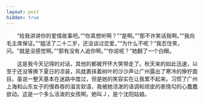 ```yaml
---
layout: post
hidden: true
---
```

　　“给我讲讲你的爱情故事吧。”“你真想听啊？”“是啊。”“那不许笑话我啊。”“我向毛主席保证。”“姐活了二十二岁，还没谈过恋爱。”“为什么不呢？”我忍住笑，问。“就是没感觉啊。”“那有没有人追你啊。”“你说呢？”她翻了一个白眼。

　　这是我今天记得的对话，其他的都被开怀大笑带走了。秋天来的如此迅速，以至于还没等换下夏日的凉装，风就裹挟着树叶的沙沙声让广州露出了寒冷的狰狞面目。虽说一整天基本在迷路中度过，但是她的笑容实在让我累不起来。习惯了广州上海和山东女子的慢吞吞的温言软语，我被她活泼的语调和顽皮的表情勾的心蠢蠢欲动。这是一个多么活泼的女孩啊。她叫Ｊ，是个沈阳姑娘。